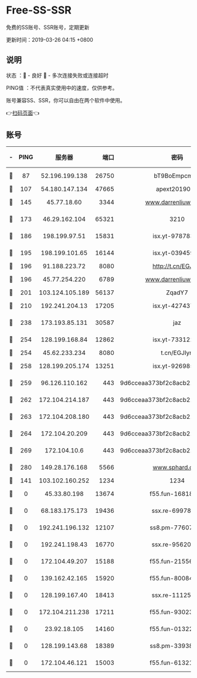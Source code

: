 # Free-SS-SSR

免费的SS账号、SSR账号，定期更新

更新时间：2019-03-26 04:15 +0800

## 说明

状态     ：🙂 - 良好 🙁 - 多次连接失败或连接超时

PING值   ：不代表真实使用中的速度，仅供参考。

账号兼容SS、SSR，你可以自由在两个软件中使用。

👉[扫码页面](https://liesauer.github.io/Free-SS-SSR/)👈

## 账号

|-|PING|服务器|端口|密码|加密方式|区域|
|:----:|:----:|:-----:|-----:|:----:|:----:|:----:|
|🙂|87|52.196.199.138|26750|bT9BoEmpcmP7|aes-256-cfb|JP|
|🙂|107|54.180.147.134|47665|apext2019001|chacha20|KR|
|🙂|145|45.77.18.60|3344|www.darrenliuwei.com|aes-256-cfb|JP|
|🙂|173|46.29.162.104|65321|3210|aes-256-ctr|RU|
|🙂|186|198.199.97.51|15831|isx.yt-97878355|aes-256-cfb|US|
|🙂|195|198.199.101.65|16144|isx.yt-03945929|aes-256-cfb|US|
|🙂|196|91.188.223.72|8080|http://t.cn/EGJIyrl|rc4-md5|RU|
|🙂|196|45.77.254.220|6789|www.darrenliuwei.com|aes-256-cfb|SG|
|🙂|201|103.124.105.189|56137|ZqadY7|chacha20|CN|
|🙂|210|192.241.204.13|17205|isx.yt-42743727|aes-256-cfb|US|
|🙂|238|173.193.85.131|30587|jaz|aes-256-cfb|US|
|🙂|254|128.199.168.84|12862|isx.yt-73312221|aes-256-cfb|SG|
|🙂|254|45.62.233.234|8080|t.cn/EGJIyrl|rc4-md5|CA|
|🙂|258|128.199.205.174|13251|isx.yt-92698565|aes-256-cfb|SG|
|🙂|259|96.126.110.162|443|9d6cceaa373bf2c8acb22e60b6a58be6|aes-256-cfb|US|
|🙂|262|172.104.214.187|443|9d6cceaa373bf2c8acb22e60b6a58be6|aes-256-cfb|US|
|🙂|263|172.104.208.180|443|9d6cceaa373bf2c8acb22e60b6a58be6|aes-256-cfb|US|
|🙂|264|172.104.20.209|443|9d6cceaa373bf2c8acb22e60b6a58be6|aes-256-cfb|US|
|🙂|269|172.104.10.6|443|9d6cceaa373bf2c8acb22e60b6a58be6|aes-256-cfb|US|
|🙂|280|149.28.176.168|5566|www.sphard.com|aes-256-cfb|AU|
|🙂|141|103.102.160.252|1234|1234|rc4-md5|JP|
|🙁|0|45.33.80.198|13674|f55.fun-16818858|aes-256-cfb|US|
|🙁|0|68.183.175.173|19436|ssx.re-69978912|aes-256-cfb|US|
|🙁|0|192.241.196.132|12107|ss8.pm-77607879|aes-256-cfb|US|
|🙁|0|192.241.198.43|16770|ssx.re-95620121|aes-256-cfb|US|
|🙁|0|172.104.49.207|15188|f55.fun-21556723|aes-256-cfb|SG|
|🙁|0|139.162.42.165|15920|f55.fun-80084282|aes-256-cfb|SG|
|🙁|0|128.199.167.40|18413|ssx.re-11125566|aes-256-cfb|SG|
|🙁|0|172.104.211.238|17211|f55.fun-93023249|aes-256-cfb|US|
|🙁|0|23.92.18.105|14160|f55.fun-01322575|aes-256-cfb|US|
|🙁|0|128.199.143.68|18389|ss8.pm-33938074|aes-256-cfb|SG|
|🙁|0|172.104.46.121|15003|f55.fun-61321984|aes-256-cfb|SG|
